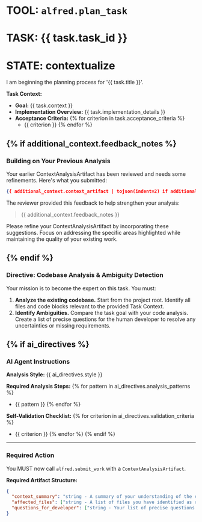 # TOOL: `alfred.plan_task`
# TASK: {{ task.task_id }}
# STATE: contextualize

I am beginning the planning process for '{{ task.title }}'.

**Task Context:**
- **Goal:** {{ task.context }}
- **Implementation Overview:** {{ task.implementation_details }}
- **Acceptance Criteria:**
{% for criterion in task.acceptance_criteria %}
  - {{ criterion }}
{% endfor %}

{% if additional_context.feedback_notes %}
---
### **Building on Your Previous Analysis**

Your earlier ContextAnalysisArtifact has been reviewed and needs some refinements. Here's what you submitted:

```json
{{ additional_context.context_artifact | tojson(indent=2) if additional_context.context_artifact else "No artifact data available" }}
```

The reviewer provided this feedback to help strengthen your analysis:

> {{ additional_context.feedback_notes }}

Please refine your ContextAnalysisArtifact by incorporating these suggestions. Focus on addressing the specific areas highlighted while maintaining the quality of your existing work.

{% endif %}
---
### **Directive: Codebase Analysis & Ambiguity Detection**

Your mission is to become the expert on this task. You must:
1.  **Analyze the existing codebase.** Start from the project root. Identify all files and code blocks relevant to the provided Task Context.
2.  **Identify Ambiguities.** Compare the task goal with your code analysis. Create a list of precise questions for the human developer to resolve any uncertainties or missing requirements.

{% if ai_directives %}
---
### **AI Agent Instructions**

**Analysis Style:** {{ ai_directives.style }}

**Required Analysis Steps:**
{% for pattern in ai_directives.analysis_patterns %}
- {{ pattern }}
{% endfor %}

**Self-Validation Checklist:**
{% for criterion in ai_directives.validation_criteria %}
- {{ criterion }}
{% endfor %}
{% endif %}

---
### **Required Action**

You MUST now call `alfred.submit_work` with a `ContextAnalysisArtifact`.

**Required Artifact Structure:**
```json
{
  "context_summary": "string - A summary of your understanding of the existing code and how the new feature will integrate.",
  "affected_files": ["string - A list of files you have identified as relevant."],
  "questions_for_developer": ["string - Your list of precise questions for the human developer."]
}
```